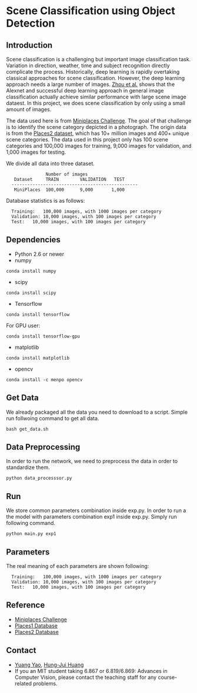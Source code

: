 # Scene Classification using Object Detection

## Introduction
Scene classification is a challenging but important image classification task. Variation in direction, weather, time and subject recognition directly complicate the process. Historically, deep learning is rapidly overtaking classical approaches for scene classification. However, the deep learning approach needs a large number of images. [Zhou et al.](http://places2.csail.mit.edu/PAMI_places.pdf) shows that the Alexnet and successful deep learning approach in general image classification actually achieve similar performance with large scene image dataest. In this project, we does scene classification by only using a small amount of images.

The data used here is from [Miniplaces Challenge](https://github.com/CSAILVision/miniplaces). The goal of that challenge is to identify the scene category depicted in a photograph. The origin data is from the [Places2 dataset](http://places2.csail.mit.edu/), which has 10+ million images and 400+ unique scene categories. The data used in this project only has 100 scene categories and 100,000 images for training, 9,000 images for validation, and 1,000 images for testing.


We divide all data into three dataset.
```
               Number of images
   Dataset     TRAIN        VALIDATION   TEST
  ------------------------------------------------
   MiniPlaces  100,000      9,000       1,000
```
Database statistics is as follows:

```
  Training:   100,000 images, with 1000 images per category
  Validation: 10,000 images, with 100 images per category
  Test:   10,000 images, with 100 images per category
```

## Dependencies
* Python 2.6 or newer 
* numpy
```
conda install numpy
```
* scipy
```
conda install scipy
```
* Tensorflow
```
conda install tensorflow
```
For GPU user:
```
conda install tensorflow-gpu
```
* matplotlib
```
conda install matplotlib
```
* opencv
```
conda install -c menpo opencv
```
## Get Data
We already packaged all the data you need to download to a script. Simple run follwoing command to get all data.
```
bash get_data.sh
```
## Data Preprocessing
In order to run the network, we need to preprocess the data in order to standardize them.
```
python data_processsor.py
```
## Run
We store common parameters combination inside exp.py. In order to run a the model with parameters combination exp1 inside exp.py. Simply run following command.
```
python main.py exp1
```
## Parameters
The real meaning of each parameters are shown following:
```
  Training:   100,000 images, with 1000 images per category
  Validation: 10,000 images, with 100 images per category
  Test:   10,000 images, with 100 images per category
```

## Reference 
* [Miniplaces Challenge](https://github.com/CSAILVision/miniplaces)
* [Places1 Database](http://places.csail.mit.edu)
* [Places2 Database](http://places2.csail.mit.edu)

## Contact
* [Yuang Yao](yuangyao@mit.edu), [Hung-Jui Huang](joehuang@mit.edu)
* If you an MIT student taking 6.867 or 6.819/6.869: Advances in Computer Vision, please contact the teaching staff for any course-related problems.
